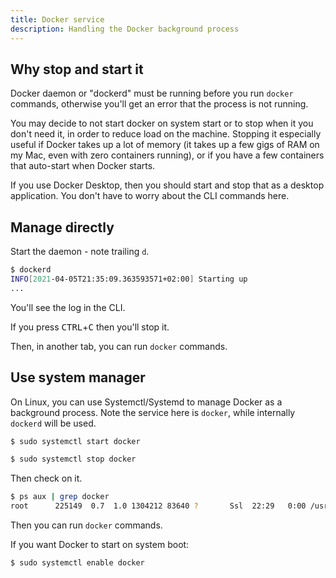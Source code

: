 ```yaml
---
title: Docker service
description: Handling the Docker background process
---
```



## Why stop and start it

Docker daemon or "dockerd" must be running before you run `docker` commands, otherwise you'll get an error that the process is not running.

You may decide to not start docker on system start or to stop when it you don't need it, in order to reduce load on the machine. Stopping it especially useful if Docker takes up a lot of memory (it takes up a few gigs of RAM on my Mac, even with zero containers running), or if you have a few containers that auto-start when Docker starts.

If you use Docker Desktop, then you should start and stop that as a desktop application. You don't have to worry about the CLI commands here.


## Manage directly

Start the daemon - note trailing `d`.

```sh
$ dockerd
INFO[2021-04-05T21:35:09.363593571+02:00] Starting up                                  
...
```
You'll see the log in the CLI. 

If you press <kbd>CTRL</kbd>+<kbd>C</kbd> then you'll stop it.

Then, in another tab, you can run `docker` commands.


## Use system manager

On Linux, you can use Systemctl/Systemd to manage Docker as a background process. Note the service here is `docker`, while internally `dockerd` will be used.

```sh
$ sudo systemctl start docker
```

```sh
$ sudo systemctl stop docker
```

Then check on it.

```sh
$ ps aux | grep docker
root      225149  0.7  1.0 1304212 83640 ?       Ssl  22:29   0:00 /usr/bin/dockerd -H fd:// --containerd=/run/containerd/containerd.sock
```

Then you can run `docker` commands.

If you want Docker to start on system boot:

```sh
$ sudo systemctl enable docker
```
